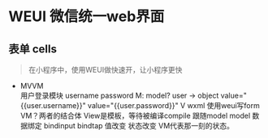 # WEUI 微信统一web界面

## 表单 cells 
> 在小程序中，使用WEUI做快速开，让小程序更快
- MVVM  
    用户登录模块
    username password
    M: model?    user -> object 
    value="{{user.username}}"
    value="{{user.password}}"
    V wxml 使用weui写form
    VM？两者的结合体  View是模板，等待被编译compile 跟随model
    model 数据绑定 bindinput bindtap 值改变 状态改变
    VM代表那一刻的状态。
